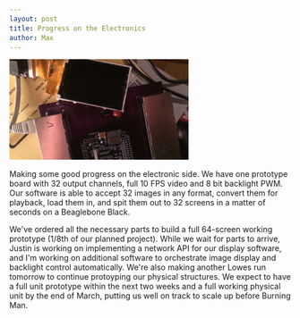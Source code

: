 ```yaml
---
layout: post
title: Progress on the Electronics
author: Max
---
```

![whoop](/blog/img/fade.gif)

Making some good progress on the electronic side. We have one prototype board with 32 output channels, full 10 FPS video and 8 bit backlight PWM. Our software is able to accept 32 images in any format, convert them for playback, load them in, and spit them out to 32 screens in a matter of seconds on a Beaglebone Black. 

We've ordered all the necessary parts to build a full 64-screen working prototype (1/8th of our planned project). While we wait for parts to arrive, Justin is working on implementing a network API for our display software, and I'm working on additional software to orchestrate image display and backlight control automatically. We're also making another Lowes run tomorrow to continue protoyping our physical structures. We expect to have a full unit prototype within the next two weeks and a full working physical unit by the end of March, putting us well on track to scale up before Burning Man.
